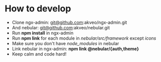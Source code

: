 # How to develop
- Clone ngx-admin: git@github.com:akveo/ngx-admin.git
- And nebular: git@github.com:akveo/nebular.git
- Run **npm install** in ngx-admin
- Run **npm link** for each module in *nebular/src/framework* except *icons*
- Make sure you don't have *node_modules* in nebular
- Link nebular in ngx-admin: **npm link @nebular/{auth,theme}**
- Keep calm and code hard!
